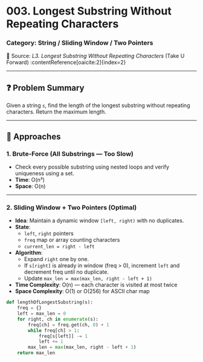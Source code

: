 # 003. Longest Substring Without Repeating Characters

### Category: String / Sliding Window / Two Pointers

🎥 Source: *L3. Longest Substring Without Repeating Characters* (Take U Forward) :contentReference[oaicite:2]{index=2}

---

## ❓ Problem Summary
Given a string `s`, find the length of the longest substring without repeating characters. Return the maximum length.

---

## 🧠 Approaches

### 1. Brute-Force (All Substrings — Too Slow)
- Check every possible substring using nested loops and verify uniqueness using a set.
- **Time**: O(n³)  
- **Space**: O(n)  

---

### 2. Sliding Window + Two Pointers (Optimal)
- **Idea**: Maintain a dynamic window `[left, right)` with no duplicates.
- **State**:  
  - `left`, `right` pointers  
  - `freq` map or array counting characters  
  - `current_len = right - left`
- **Algorithm**:
  - Expand `right` one by one.
  - If `s[right]` is already in window (freq > 0), increment `left` and decrement freq until no duplicate.
  - Update `max_len = max(max_len, right - left + 1)`
- **Time Complexity**: O(n) — each character is visited at most twice  
- **Space Complexity**: O(1) or O(256) for ASCII char map

```python
def lengthOfLongestSubstring(s):
    freq = {}
    left = max_len = 0
    for right, ch in enumerate(s):
        freq[ch] = freq.get(ch, 0) + 1
        while freq[ch] > 1:
            freq[s[left]] -= 1
            left += 1
        max_len = max(max_len, right - left + 1)
    return max_len
